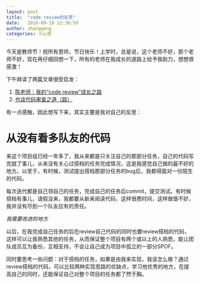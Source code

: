 ```yaml
---
layout: post
title:  "code review的反思"
date:   2016-09-10 12:30:59
author: zhanggeng
categories: 小心思
---
```



今天是教师节！祝所有恩师，节日快乐！上学时，总是说，这个老师不好，那个老师不好，现在再仔细回想一下，所有的老师在我成长的道路上给予我助力，想想很感激！

下午拜读了两篇文章很受启发：

1. [陈老师｜我的“code review”成长之路](http://mp.weixin.qq.com/s?__biz=MjM5ODIzNDQ3Mw==&mid=2649966104&idx=1&sn=2e9a184beb676cb8687c0bed024fdd62&scene=21#wechat_redirect)
2. [也谈代码审查之道（路）](http://mp.weixin.qq.com/s?__biz=MjM5ODIzNDQ3Mw==&mid=2649966109&idx=1&sn=c4ca3f0a3e29eddf2037688d2a09ba16&scene=2&srcid=0910x9YNWOo2U2NAOnRI92Ip&from=timeline&isappinstalled=0#wechat_redirect)

有一点感触，因此想写下来，其实主要是我对自己的反思：


# 从没有看多队友的代码

来这个项目组已经一年多了，我从来都是只关注自己的那部分任务，自己的代码写完就了事儿，从来没有关心过搭档的任务完成情况，这是我感觉自己做的最不好的地方。以至于，有时候，测试提出搭档那部分任务的bug后，我都得面对一份陌生的代码。 

每次迭代都是自己领自己的任务，完成自己的任务后commit，提交测试。有时候搭档有事儿，请假没来，我都要从新来阅读代码，这样很费时间，这样做很不好，我并没有尽到一个队友应有的责任。

*我需要改进的地方*

以后，在我完成自己任务的后在review自己代码的同时也要review搭档的代码，这样可以让我熟悉其他的任务，从而保证整个项目有两个或以上的人熟悉，能让团队成员互为备份，互相支持，不会让自己成为项目中孤立的一部分SPOF。

同时要思考一些问题：对于搭档的任务，如果是由我来实现，我该怎么做？通过review搭档的代码，可以比较两种实现思路的优缺点，学习他优秀的地方，在提高自己的同时，还能保证自己对整个项目的任务都了然于胸。





